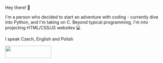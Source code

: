 Hey there! 👋

I'm a person who decided to start an adventure with coding - currently dive into Python, and I'm taking on C. Beyond typical programming, I'm into projecting HTML/CSS/JS websites 💻

I speak Czech, English and Polish

<a href="https://www.buymeacoffee.com/barteqcz"><img src="https://cdn.buymeacoffee.com/buttons/v2/default-blue.png" style="height: 40px; width: 150px;"></a>
